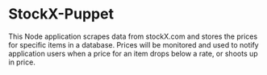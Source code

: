 # StockX-Puppet
This Node application scrapes data from stockX.com and stores the prices for specific items in a database.
Prices will be monitored and used to notify application users when a price for an item drops below a rate, or 
shoots up in price. 
